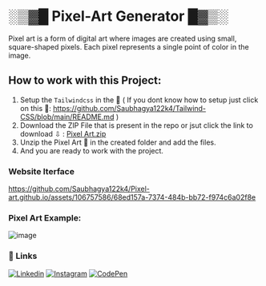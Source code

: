 # ░▒▓█ Pixel-Art Generator █▓▒░
Pixel art is a form of digital art where images are created using small, square-shaped pixels. Each pixel represents a single point of color in the image. 

## **How to work with this Project:**
1) Setup the `Tailwindcss` in the 📁 ( If you dont know how to setup just click on this 🔗: https://github.com/Saubhagya122k4/Tailwind-CSS/blob/main/README.md )
2) Download the ZIP File that is present in the repo or jsut click the link to download ⇩ : [Pixel Art.zip](https://github.com/Saubhagya122k4/Pixel-art.github.io/files/13695093/Pixel.Art.zip)
3) Unzip the Pixel Art 📁 in the created folder and add the files.
4) And you are ready to work with the project.
    
### **Website Iterface**

https://github.com/Saubhagya122k4/Pixel-art.github.io/assets/106757586/68ed157a-7374-484b-bb72-f974c6a02f8e


### **Pixel Art Example:**
![image](https://github.com/Saubhagya122k4/Pixel-art.github.io/assets/106757586/372f39ec-db67-454b-b142-0252999186ce)


### **🔗 Links**
[![Linkedin](https://img.shields.io/badge/linkedin-0A66C2?style=for-the-badge&logo=linkedin&logoColor=white)](https://www.linkedin.com/in/saubhagya-vishwakarma-48734a243/)
[![Instagram](https://img.shields.io/badge/Instagram-0A66C2?style=for-the-badge&logo=instagram&logoColor=white)](https://www.instagram.com/saubhagya122004/?theme=dark)
[![CodePen](https://img.shields.io/badge/CodePen-0A66C2?style=for-the-badge&logo=codepen&logoColor=white)](https://codepen.io/Code-Tech)
